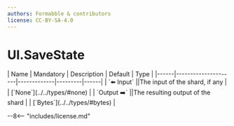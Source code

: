 ```yaml
---
authors: Formabble & contributors
license: CC-BY-SA-4.0
---
```



# UI.SaveState

<div class="sh-parameters" markdown="1">
| Name | Mandatory | Description | Default | Type |
|------|---------------------|-------------|---------|------|
| `⬅️ Input` ||The input of the shard, if any | | [`None`](../../types/#none) |
| `Output ➡️` ||The resulting output of the shard | | [`Bytes`](../../types/#bytes) |

</div>



--8<-- "includes/license.md"

